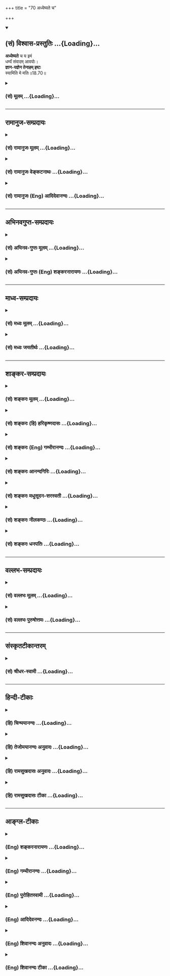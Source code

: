 +++
title = "70 अध्येष्यते च"

+++
<div class="js_include" newlevelforh1="2" title="(सं) विश्वास-प्रस्तुतिः" unfilled url="/mahAbhAratam/vyAsaH/shlokashaH/06-bhIShma-parva/03-bhagavad-gItA-parva/saMskRtam/vishvAsa-prastutiH/18_moxa-saMnyAsa-yogaH/70_adhyeShyate_cha.md">
<details open><summary><h2>(सं) विश्वास-प्रस्तुतिः ...{Loading}...</h2></summary>

**अध्येष्यते** च य इमं  
धर्म्यं संवादम् आवयोः।  
**ज्ञान-यज्ञेन तेनाहम् इष्टः**  
स्यामिति मे मतिः॥18.70॥
</details>
</div>
<div class="js_include collapsed" newlevelforh1="3" title="(सं) मूलम्" unfilled url="/mahAbhAratam/vyAsaH/shlokashaH/06-bhIShma-parva/03-bhagavad-gItA-parva/saMskRtam/mUlam/18_moxa-saMnyAsa-yogaH/70_adhyeShyate_cha.md">
<details><summary><h3>(सं) मूलम् ...{Loading}...</h3></summary>

अध्येष्यते च य इमं धर्म्यं संवादमावयोः।  
ज्ञानयज्ञेन तेनाहमिष्टः स्यामिति मे मतिः।।18.70।।
</details>
</div>


_________________
## रामानुज-सम्प्रदायः
<div class="js_include collapsed" newlevelforh1="3" title="(सं) रामानुजः मूलम्" unfilled url="/mahAbhAratam/vyAsaH/shlokashaH/06-bhIShma-parva/03-bhagavad-gItA-parva/saMskRtam/rAmAnujaH/mUlam/18_moxa-saMnyAsa-yogaH/70_adhyeShyate_cha.md">
<details><summary><h3>(सं) रामानुजः मूलम् ...{Loading}...</h3></summary>

।।18.70।।**य इमम् आवयोः धर्म्यं संवादम् अध्येष्यते; तेन ज्ञानयज्ञेन अहम्
इष्टः स्याम् इति मे मतिः।** अस्मिन् यो ज्ञानयज्ञः अभिधीयते; तेन अहम्
एतद् अध्ययनमात्रेण इष्टः स्याम् इत्यर्थः।

</details>
</div>
<div class="js_include collapsed" newlevelforh1="3" title="(सं) रामानुजः वेङ्कटनाथः" unfilled url="/mahAbhAratam/vyAsaH/shlokashaH/06-bhIShma-parva/03-bhagavad-gItA-parva/saMskRtam/rAmAnujaH/venkaTanAthaH/18_moxa-saMnyAsa-yogaH/70_adhyeShyate_cha.md">
<details><summary><h3>(सं) रामानुजः वेङ्कटनाथः ...{Loading}...</h3></summary>

  
  
।।18.70।। एवमुपदेष्टुः फलमुक्तम् अथ शब्दतोऽर्थतश्च गुरुसकाशादध्येतुः
फलमुच्यते -- अध्येष्यते इत्यादिना श्लोकद्वयेन। श्रृणुयात् इति
परैरधीयमानपाठश्रवणमात्रं वा। अध्येष्यते इति -- नहि सर्वज्ञस्य भगवतो
भविष्यद्भारतनिबन्धावेक्षणेन स्वसंवादाध्ययनभावित्वोक्तिः अपितु
भूतावेक्षणेन। महाभारतं हि धृतराष्ट्राद्युत्पत्तेः प्रागेव
भगवत्प्रसादलब्धदिव्यचक्षुषा भगवता व्यासेन निबद्धम्। अनुज्ञातं च
शिष्येभ्यः तैश्चनारदो श्रावयद्देवानसितो देवलः पितॄन्।
गन्धर्वयक्षरक्षांसि श्रावयामास वै शुकः \[म.भा.1।1।78\] इति
मानुषव्यतिरिक्तेषु लोकेषु प्रकाशितम्। मानुषे तु लोके जनमेजयपुरस्कारेण
प्रकाशिष्यते। तदपेक्षयोक्तम् -- अध्येष्यते इति।
उपनिषत्सारत्वादध्ययनोक्तिः। कथितं चाश्रमवर्णने कविभिःअनवरताधीतभगवद्गीतम्
इति। श्रेयान् द्रव्यमयाद्यज्ञाज्ज्ञानयज्ञः परन्तप \[4।33\] इति यः
प्रथमषट्के ज्ञानयज्ञोऽभिहितः; नासावत्र विवक्षितः अपितु
भक्तियोगप्रकरणेज्ञानयज्ञेन चाप्यन्ये यजन्तो मामुपासते \[9।15\] इति यो
भगवदनुसन्धानविशेषरूपो ज्ञानयज्ञ उक्तः; स एवात्र शास्त्रसारभूतो विवक्षित
इत्यभिप्रायेणाऽऽह -- अस्मिन् यो ज्ञानयज्ञ इति। विधिजपोपांशुमानसानां
ज्ञानयज्ञो मानसत्वाद्विशिष्टः। एतदध्ययनमात्रेणेति -- अयमभिप्रायः --
योऽश्वमेधेन यजते। य उ चैनमेवं वेद \[अ.मे.2\]यं यं क्रतुमधीते
तेनतेनास्येष्टं भवति \[आर.2\] इत्यादिषु यथा,तत्तत्क्रत्वध्ययनस्य
तत्तुल्यफलता; तथात्रापि ज्ञानयज्ञवद्भगवत्प्रीतिजनकत्वं तद्गीताध्ययनस्य
-- इति।  
  

</details>
</div>
<div class="js_include collapsed" newlevelforh1="3" title="(सं) रामानुजः (Eng) आदिदेवानन्दः" unfilled url="/mahAbhAratam/vyAsaH/shlokashaH/06-bhIShma-parva/03-bhagavad-gItA-parva/saMskRtam/rAmAnujaH/english/AdidevAnandaH/18_moxa-saMnyAsa-yogaH/70_adhyeShyate_cha.md">
<details><summary><h3>(सं) रामानुजः (Eng) आदिदेवानन्दः ...{Loading}...</h3></summary>

18.70 He who will study the dialogue between us, which is consistent with the path to realisation, by him I shall be worshipped through the sacrifice of knowledge. Such is My view. The meaning is that whateve sacrifice of knowledge is taught herein, by that I shall become
worshipped by the mere fact of its study.

</details>
</div>


_________________
## अभिनवगुप्त-सम्प्रदायः
<div class="js_include collapsed" newlevelforh1="3" title="(सं) अभिनव-गुप्तः मूलम्" unfilled url="/mahAbhAratam/vyAsaH/shlokashaH/06-bhIShma-parva/03-bhagavad-gItA-parva/saMskRtam/abhinava-guptaH/mUlam/18_moxa-saMnyAsa-yogaH/70_adhyeShyate_cha.md">
<details><summary><h3>(सं) अभिनव-गुप्तः मूलम् ...{Loading}...</h3></summary>

।।18.68 -- 18.72।। य इदमित्यादि धनञ्जयेत्यन्तम्। भक्तिमिति -- एतदेव मयि
भक्तिकरणं यत् भक्तेष्वेतन्निरूपणम् +++(;N मद्भक्तेषु )+++। अभिधास्यति +++(S;;N
मद्भक्तेष्वभि -- )+++ ; आभिमुख्येन शास्त्रोक्तप्रक्रियया; धास्यति
वितरिष्यति \[ यः \] स मन्मयतामेति इति विधिरेवैष नार्थवादः। एवमन्यत्र।

</details>
</div>
<div class="js_include collapsed" newlevelforh1="3" title="(सं) अभिनव-गुप्तः (Eng) शङ्करनारायणः" unfilled url="/mahAbhAratam/vyAsaH/shlokashaH/06-bhIShma-parva/03-bhagavad-gItA-parva/saMskRtam/abhinava-guptaH/english/shankaranArAyaNaH/18_moxa-saMnyAsa-yogaH/70_adhyeShyate_cha.md">
<details><summary><h3>(सं) अभिनव-गुप्तः (Eng) शङ्करनारायणः ...{Loading}...</h3></summary>

18.70 See Comment under 18.72

</details>
</div>


_________________
## माध्व-सम्प्रदायः
<div class="js_include collapsed" newlevelforh1="3" title="(सं) मध्वः मूलम्" unfilled url="/mahAbhAratam/vyAsaH/shlokashaH/06-bhIShma-parva/03-bhagavad-gItA-parva/saMskRtam/madhvaH/mUlam/18_moxa-saMnyAsa-yogaH/70_adhyeShyate_cha.md">
<details><summary><h3>(सं) मध्वः मूलम् ...{Loading}...</h3></summary>

।।18.70।। Sri Madhvacharya did not comment on this sloka.,

</details>
</div>
<div class="js_include collapsed" newlevelforh1="3" title="(सं) मध्वः जयतीर्थः" unfilled url="/mahAbhAratam/vyAsaH/shlokashaH/06-bhIShma-parva/03-bhagavad-gItA-parva/saMskRtam/madhvaH/jayatIrthaH/18_moxa-saMnyAsa-yogaH/70_adhyeShyate_cha.md">
<details><summary><h3>(सं) मध्वः जयतीर्थः ...{Loading}...</h3></summary>

।।18.70।। Sri Jayatirtha did not comment on this sloka.  
  

</details>
</div>


_________________
## शाङ्कर-सम्प्रदायः
<div class="js_include collapsed" newlevelforh1="3" title="(सं) शङ्करः मूलम्" unfilled url="/mahAbhAratam/vyAsaH/shlokashaH/06-bhIShma-parva/03-bhagavad-gItA-parva/saMskRtam/shankaraH/mUlam/18_moxa-saMnyAsa-yogaH/70_adhyeShyate_cha.md">
<details><summary><h3>(सं) शङ्करः मूलम् ...{Loading}...</h3></summary>

।।18.70।। --,**अध्येष्यते च** पठिष्यति **यः इमं धर्म्यं** धर्मादनपेतं
संवादरूपं ग्रन्थं **आवयोः;** तेन इदं कृतं स्यात्। **ज्ञानयज्ञेन** --
विधिजपोपांशुमानसानां यज्ञानां ज्ञानयज्ञः मानसत्वात् विशिष्टतमः इत्यतः
**तेन** ज्ञानयज्ञेन गीताशास्त्रस्य अध्ययनं स्तूयते फलविधिरेव वा;
देवतादिविषयज्ञानयज्ञफलतुल्यम् अस्य फलं भवतीति -- तेन अध्ययनेन **अहम्
इष्टः** पूजितः **स्यां** भवेयम् **इति मे** मम **मतिः** निश्चयः।। अथ
श्रोतुः इदं फलम् --,

</details>
</div>
<div class="js_include collapsed" newlevelforh1="3" title="(सं) शङ्करः (हि) हरिकृष्णदासः" unfilled url="/mahAbhAratam/vyAsaH/shlokashaH/06-bhIShma-parva/03-bhagavad-gItA-parva/saMskRtam/shankaraH/hindI/harikRShNadAsaH/18_moxa-saMnyAsa-yogaH/70_adhyeShyate_cha.md">
<details><summary><h3>(सं) शङ्करः (हि) हरिकृष्णदासः ...{Loading}...</h3></summary>

।।18.70।। जो भी कोई --, जो मनुष्य; हम दोनोंके संवादरूप इस धर्मयुक्त
गीताग्रन्थको पढ़ेगा; उसके द्वारा यह होगा कि मैं ज्ञानयज्ञसे ( पूजित
होऊँगा ); विधियज्ञ; जपयज्ञ; उपांशुयज्ञ और मानसयज्ञ -- इन चार यज्ञोंमें
ज्ञानयज्ञ मानस है इसलिये श्रेष्ठतम है। अतः उस ज्ञानयज्ञकी समानतासे
गीताशास्त्रके अध्ययनकी स्तुति करते हैं। अथवा यों समझो कि यह फलविधि है
यानी इसका फल देवतादिविषयक ज्ञानयज्ञके समान होता है। उस अध्ययनसे मैं (
ज्ञानयज्ञद्वारा ) पूजित होता हूँ; ऐसा मेरा निश्चय है।  
  
,

</details>
</div>
<div class="js_include collapsed" newlevelforh1="3" title="(सं) शङ्करः (Eng) गम्भीरानन्दः" unfilled url="/mahAbhAratam/vyAsaH/shlokashaH/06-bhIShma-parva/03-bhagavad-gItA-parva/saMskRtam/shankaraH/english/gambhIrAnandaH/18_moxa-saMnyAsa-yogaH/70_adhyeShyate_cha.md">
<details><summary><h3>(सं) शङ्करः (Eng) गम्भीरानन्दः ...{Loading}...</h3></summary>

18.70 Ca, and; even he yah, who; adhyesyate, will study; imam, this;
samvadam, conversation, the text in the form of a dialogue; between
avayoh, us two; which is dharmyam, conducive to virtue, not divorced
from virtue; tena, by him; this will be accomplished through that study;
aham, I; syam, shall be; istah, adored; jnana-yajnena, through the
Sacrifice in the form of Knowledge. Iti, this is me, My; matih,
judgement. As compared with the various sacrifices, viz rituals, loud
prayer, prayer uttered in a low voice and mental prayer, the Sacrifice
in the from of Knowledge is the best \[See 4.33.\] because it is mental.
Hence, the study of the scripture Gita is praised as that Sacrifice in
the form of Knowledge. Or, this (verse) may merely be a judgement about
the result. The idea is that the result of the study is comparable to
the result of the Sacrifice in the form of the knowledge of gods and
others. Now, this is the reward for the hearer:

</details>
</div>
<div class="js_include collapsed" newlevelforh1="3" title="(सं) शङ्करः आनन्दगिरिः" unfilled url="/mahAbhAratam/vyAsaH/shlokashaH/06-bhIShma-parva/03-bhagavad-gItA-parva/saMskRtam/shankaraH/AnandagiriH/18_moxa-saMnyAsa-yogaH/70_adhyeShyate_cha.md">
<details><summary><h3>(सं) शङ्करः आनन्दगिरिः ...{Loading}...</h3></summary>

।।18.70।। संप्रदायप्रवक्तुः सर्वाधिकं फलंस वक्ता विष्णुरित्युक्तो न स
विश्वाधिदैवतम् इति न्यायेनोक्त्वा संप्रत्यध्येतुर्विवक्षितं फलमाह --
**योऽपीति।** यथोक्तस्य शास्त्रस्य योऽप्यध्येता तेनेदं कृतं स्यादिति
संबन्धः। तदेवाह -- **अध्येष्यत इति।** तेनेदं कृतमित्यत्रेदंशब्दार्थं
विशदयति -- **ज्ञानेति।** तेनाहमिष्टः स्यामिति संबन्धः। चतुर्विधानां
यज्ञानां मध्ये ज्ञानयज्ञस्यश्रेयान्द्रव्यमयाद्यज्ञाज्ज्ञानयज्ञः इति
विशिष्टत्वाभिधानात्तेनाहमिष्टः स्यामित्यध्ययनस्य स्तुतिरभिमतेत्याह --
**विधीति।** पक्षान्तरमाह -- **फलेति।** फलविधिमेव प्रकटयति --
**देवतादीति।** यद्धि ज्ञानयज्ञस्य फलं कैवल्यं तेन तुल्यमस्याध्येतुः
संपद्यते तच्च देवताद्यात्मत्वमित्यर्थः। कथमध्ययनादेव सर्वात्मत्वं फलं
लभ्यतेतस्मात्सर्वमभवत इति श्रुतिस्तत्राह -- **तेनेति।** तेनाध्येत्रा
ज्ञानयज्ञतुल्येनाध्ययनेन भगवानिष्टस्तथाच तज्ज्ञानादुक्तं
फलमविरुद्धमित्यर्थः।

</details>
</div>
<div class="js_include collapsed" newlevelforh1="3" title="(सं) शङ्करः मधुसूदन-सरस्वती" unfilled url="/mahAbhAratam/vyAsaH/shlokashaH/06-bhIShma-parva/03-bhagavad-gItA-parva/saMskRtam/shankaraH/madhusUdana-sarasvatI/18_moxa-saMnyAsa-yogaH/70_adhyeShyate_cha.md">
<details><summary><h3>(सं) शङ्करः मधुसूदन-सरस्वती ...{Loading}...</h3></summary>

।।18.70।। अध्यापकस्य फलमुक्त्वाऽध्येतुः फलमाह -- अध्येष्यतेचेति। आवयोः
संवादमिमं ग्रन्थं धर्म्यं धर्मादनपेतं योऽध्येष्यते जपरूपेण पठिष्यति
ज्ञानयज्ञेन ज्ञानात्मकेन यज्ञेन चतुर्थाध्यायोक्तेन
द्रव्ययज्ञादिश्रेष्ठेनाहं सर्वेश्वरस्तेनाध्येत्रा इष्टः पूजितः स्यामिति
मे मतिर्मम निश्चयः। यद्यप्यसौ गीतार्थमबुध्यमान एव जपति तथापि तच्छृण्वतो
मम मामेवासौ प्रकाशयतीति बुद्धिर्भवति। अतो जपमात्रादपि ज्ञानयज्ञफलं
मोक्षं लभते। सत्त्वशुद्धिज्ञानोत्पत्तिद्वारार्थानुसन्धानपूर्वकं पठतस्तु
साक्षादेव मोक्ष इति किमु वक्तव्यमिति फलविधिरेवायं
नार्थवादः। श्रेयान्द्रव्यमयाद्यज्ञाज्ज्ञानयज्ञः परंतप इति प्रागुक्तम्।

</details>
</div>
<div class="js_include collapsed" newlevelforh1="3" title="(सं) शङ्करः नीलकण्ठः" unfilled url="/mahAbhAratam/vyAsaH/shlokashaH/06-bhIShma-parva/03-bhagavad-gItA-parva/saMskRtam/shankaraH/nIlakaNThaH/18_moxa-saMnyAsa-yogaH/70_adhyeShyate_cha.md">
<details><summary><h3>(सं) शङ्करः नीलकण्ठः ...{Loading}...</h3></summary>

।।18.70।। अध्यापकस्य फलमुक्त्वाऽध्येतुः फलमाह -- **अध्येष्यते चेति।**
ज्ञानयज्ञेन निर्विकल्पसमाधिना इष्टः पूजितः स हि धर्ममेघनामा
पुष्कलपुण्यवृष्टिकरस्तद्वदेतस्य शास्त्रस्याध्ययनमपीत्यर्थः। इति मे मम
सर्वेश्वरस्य मतिः। तेनात्र स्तुतिमात्रमेतदिति न मन्तव्यं किंतु
भूतार्थवाद एवायमिति भावः।

</details>
</div>
<div class="js_include collapsed" newlevelforh1="3" title="(सं) शङ्करः धनपतिः" unfilled url="/mahAbhAratam/vyAsaH/shlokashaH/06-bhIShma-parva/03-bhagavad-gItA-parva/saMskRtam/shankaraH/dhanapatiH/18_moxa-saMnyAsa-yogaH/70_adhyeShyate_cha.md">
<details><summary><h3>(सं) शङ्करः धनपतिः ...{Loading}...</h3></summary>

।।18.70।। पठतः दानकर्तुरध्यापकस्य फलमुक्त्वाऽध्येतुस्तदाह -- अध्येष्यते
इति। योऽध्येता धर्म्यं धर्मादनपेतमिममावयोः संवादमध्येष्यते च पठिष्यति
तेन अध्येत्रा ज्ञानज्ञेनाहमिष्टः स्यां
श्रेयान्द्रव्यमयाद्यज्ञाज्ज्ञानंयज्ञ इति सर्वयज्ञेभ्यः
श्रेष्ठमत्वेनाभिहितस्य देवतादिविषयज्ञानयज्ञस्य फलकैवल्यं तत्तुल्यं
देवताद्यात्मत्वमस्य फलं भवतीत्यर्थः। तेनाध्येत्रा
ज्ञानयज्ञफलतुल्यफलेनाध्ययनेनाहमिष्टः पूजितः स्यां भवेयमिति मे मम
मतिर्निश्चयः। फलविधिरेवायं नत्वर्थवादः।

</details>
</div>


_________________
## वल्लभ-सम्प्रदायः
<div class="js_include collapsed" newlevelforh1="3" title="(सं) वल्लभः मूलम्" unfilled url="/mahAbhAratam/vyAsaH/shlokashaH/06-bhIShma-parva/03-bhagavad-gItA-parva/saMskRtam/vallabhaH/mUlam/18_moxa-saMnyAsa-yogaH/70_adhyeShyate_cha.md">
<details><summary><h3>(सं) वल्लभः मूलम् ...{Loading}...</h3></summary>

।।18.70।। अध्येतुः फलं निर्दिशति -- अध्येष्यत इति। अर्थमजानतोऽपि पुंसो
नामवत्पाठमात्रात् फलदोऽयं संवाद इति भावः।

</details>
</div>
<div class="js_include collapsed" newlevelforh1="3" title="(सं) वल्लभः पुरुषोत्तमः" unfilled url="/mahAbhAratam/vyAsaH/shlokashaH/06-bhIShma-parva/03-bhagavad-gItA-parva/saMskRtam/vallabhaH/puruShottamaH/18_moxa-saMnyAsa-yogaH/70_adhyeShyate_cha.md">
<details><summary><h3>(सं) वल्लभः पुरुषोत्तमः ...{Loading}...</h3></summary>

  
  
।।18.70।। एवमुपदेष्टुः श्रोतुश्च फलमुक्त्वा पाठकर्तुः फलमाह -- अध्येष्यत
इति। आवयोः श्रीकृष्णार्जुनयोः धर्म्यं धर्मयुक्तं धर्मोत्पादकं वा संवादं
सोत्तरप्रत्युत्तरं गीतात्मकं सम्यक्प्रकारेण वदनात्मकं यश्च अध्येष्यते
ध्यानं कृत्वा जपरूपेण पठिष्यति; तेनाध्ययनेन सर्वयज्ञश्रेष्ठेन
ज्ञानयज्ञेन ज्ञानात्मकमद्यजनेन अहं तस्य इष्टः प्रियः स्यां;
भवेयमित्यर्थः। इति एवम्प्रकारिका मे मम मतिः बुद्धिरित्यर्थः।
स्वमतित्वकथनेनैतत्पाठस्याऽऽवश्यकत्वं करणे च स्वप्रसादावश्यकत्वं
ज्ञापितमिति भावः।  
  

</details>
</div>


_________________
## संस्कृतटीकान्तरम्
<div class="js_include collapsed" newlevelforh1="3" title="(सं) श्रीधर-स्वामी" unfilled url="/mahAbhAratam/vyAsaH/shlokashaH/06-bhIShma-parva/03-bhagavad-gItA-parva/saMskRtam/shrIdhara-svAmI/18_moxa-saMnyAsa-yogaH/70_adhyeShyate_cha.md">
<details><summary><h3>(सं) श्रीधर-स्वामी ...{Loading}...</h3></summary>

।।18.70।। पठतः फलमाह **-- अध्येष्यत इति।** आवयोः कृष्णार्जुनयोः इमं
धर्म्यं धर्मादनपेतं संवादं योऽध्येष्यते जपरूपेण पठिष्यति तेन पुंसा
सर्वयज्ञेभ्यः श्रेष्ठेन ज्ञानयज्ञेनाहमिष्टः स्यां भवेयमिति मे मतिः।
यद्यप्यसौ गीतार्थमबुध्यमान एव केवलं,जपति तथापि मम तच्छ्रण्वतो मामेवासौ
प्रकाशयतीति बुद्धिर्भवति। यथा लोके यदृच्छयापि कश्चित्कदाचित्कस्यचिन्नाम
गृह्णाति तदासौ मामेवायमाह्वयतीति मत्वा तत्पार्श्वमागच्छति; तथाहमपि तस्य
सन्निहितो भवेयम्। अतएव अजामिलक्षत्रबन्धुप्रमुखानां
कथंचिन्नामोच्चारणमात्रेण प्रसन्नोऽस्मि; तथैवास्यापि प्रसन्नो
भवेयमित्यर्थः।

</details>
</div>


_________________
## हिन्दी-टीकाः
<div class="js_include collapsed" newlevelforh1="3" title="(हि) चिन्मयानन्दः" unfilled url="/mahAbhAratam/vyAsaH/shlokashaH/06-bhIShma-parva/03-bhagavad-gItA-parva/hindI/chinmayAnandaH/18_moxa-saMnyAsa-yogaH/70_adhyeShyate_cha.md">
<details><summary><h3>(हि) चिन्मयानन्दः ...{Loading}...</h3></summary>

।।18.70।। गीता के समस्त उपदेष्टाओं को गौरवान्वित करने के पश्चात्; अब
भगवान् श्रीकृष्ण उन विद्यार्थियों की भी प्रशंसा करते हैं; जो इस पवित्र
भगवद्गीता का पठन करते हैं। अनन्तस्वरूप भगवान् श्रीकृष्ण और परिच्छिन्न
जीवरूप अर्जुन के इस संवादरूप जीवन के तत्त्वज्ञान का अपना एक प्रबल आकर्षण
है। जो लोग केवल इसका सतही पठन करते हैं; वे भी शनैशनै इसकी पावन गहराइयों
में खिंचे चले जाते हैं। ऐसा पाठक अनजाने में ही आत्मदेव की तीर्थयात्रा पर
चल पड़ता है; और फिर स्वाभाविक ही है कि ज्ञानयज्ञ के द्वारा वह आत्मविकास
प्राप्त करता हैकर्मकाण्ड की यज्ञविधि में; एक यज्ञकुण्ड में अग्नि
प्रज्वलित करके उसमें अग्नि देवता का आह्वान किया जाता है। तत्पश्चात्
यजमान उसमें द्रव्यरूप आहुतियाँ अर्पण करता है। इसी साम्य से; गीता में इस
मौलिक शब्द ज्ञानयज्ञ का प्रयोग किया गया है। अध्यात्मशास्त्रों के अध्ययन
तथा उनके तात्पर्यार्थ पर चिन्तन मनन करने से साधकों के मन में ज्ञानाग्नि
प्रज्वलित होती है। इस ज्ञानाग्नि में एक विवेकी साधक अपने अज्ञान; मिथ्या
धारणाएं एवं दुष्प्रवृत्तियों की आहुतियाँ प्रदान करता है। रूपक की भाषा
में प्रयुक्त इस शब्द ज्ञानयज्ञ का यही आशय है। इसलिए; जो साधकगण श्रवण;
मनन और निदिध्यासन के द्वारा प्रज्वलित ज्ञानाग्नि में अपने अहंकार;
स्वार्थ एवं अन्य वासनाओं की आहुतियां देकर शुद्ध हो जाते हैं; वे पुरुष
निश्चय ही; ईश्वर के महान पूजक और भक्त है। वे सर्वथा अभिनन्दन के पात्र
हैं। अब; इस ज्ञान के श्रोता की भी प्रशंसा करते हुए उसे प्राप्त होने वाले
फल को बताते हैं

</details>
</div>
<div class="js_include collapsed" newlevelforh1="3" title="(हि) तेजोमयानन्दः अनुवादः" unfilled url="/mahAbhAratam/vyAsaH/shlokashaH/06-bhIShma-parva/03-bhagavad-gItA-parva/hindI/tejomayAnandaH/anuvAdaH/18_moxa-saMnyAsa-yogaH/70_adhyeShyate_cha.md">
<details><summary><h3>(हि) तेजोमयानन्दः अनुवादः ...{Loading}...</h3></summary>

।।18.70।। जो पुरुष, हम दोनों के इस धर्ममय संवाद का पठन करेगा, उसके
द्वारा मैं ज्ञानयज्ञ से पूजित होऊँगा - ऐसा मेरा मत है।।

</details>
</div>
<div class="js_include collapsed" newlevelforh1="3" title="(हि) रामसुखदासः अनुवादः" unfilled url="/mahAbhAratam/vyAsaH/shlokashaH/06-bhIShma-parva/03-bhagavad-gItA-parva/hindI/rAmasukhadAsaH/anuvAdaH/18_moxa-saMnyAsa-yogaH/70_adhyeShyate_cha.md">
<details><summary><h3>(हि) रामसुखदासः अनुवादः ...{Loading}...</h3></summary>

।।18.70।। जो मनुष्य हम दोनोंके इस धर्ममय संवादका अध्ययन करेगा, उसके
द्वारा भी मैं ज्ञानयज्ञसे पूजित होऊँगा -- ऐसा मेरा मत है।

</details>
</div>
<div class="js_include collapsed" newlevelforh1="3" title="(हि) रामसुखदासः टीका" unfilled url="/mahAbhAratam/vyAsaH/shlokashaH/06-bhIShma-parva/03-bhagavad-gItA-parva/hindI/rAmasukhadAsaH/TIkA/18_moxa-saMnyAsa-yogaH/70_adhyeShyate_cha.md">
<details><summary><h3>(हि) रामसुखदासः टीका ...{Loading}...</h3></summary>

।।18.70।।***व्याख्या --***  **अध्येष्यते च य इमं धर्म्यं संवादमावयोः**
-- तुम्हारा और हमारा यह संवाद शास्त्रों; सिद्धान्तोंके साररूप धर्मसे
युक्त है। यह बहुत विचित्र बात है कि परस्पर साथ रहते हुए तुम्हारेहमारे
बहुत वर्ष बीत गये परन्तु हम दोनोंका ऐसा संवाद कभी नहीं हुआ ऐसा धर्ममय
संवाद तो कोई विलक्षण; अलौकिक अवसर आनेपर ही होता है। जबतक मनुष्यकी संसारसे
उकताहट न हो; वैराग्य या उपरति न हो और हृदयमें जोरदार हलचल न मची हो; तबतक
उसकी असली जिज्ञासा जाग्रत् नहीं होती। किसी कारणवश जब यह मनुष्य अपने
कर्तव्यका निर्णय करनेके लिये व्याकुल हो जाता है; जब अपने कल्याणके लिये
कोई रास्ता नहीं दीखता; बिना समाधानके और कोई सांसारिक वस्तु; व्यक्ति;
घटना; परिस्थिति आदि किञ्चिन्मात्र भी अच्छी नहीं लगती; एकमात्र हृदयका
सन्देह दूर करनेकी धुन (चटपटी) लग जाती है; एक ही जोरदार जिज्ञासा होती है
और दूसरी तरफसे मन सर्वथा हट जाता है; तब यह मनुष्य जहाँसे प्रकाश और
समाधान मिलनेकी सम्भावना होती है; वहाँ अपना हृदय खोलकर बात पूछता है;
प्रार्थना करता है; शरण हो जाता है; शिष्य हो जाता है। पूछनेवालेके मनमें
जैसीजैसी उत्कण्ठा बढ़ती है; कहनेवालेके मनमें वैसीवैसी बड़ी विचित्रता और
विलक्षणतासे समाधान करनेवाली बातें पैदा होती हैं। जैसे दूध पीनेके समय
बछड़ा जब गायके थनोंपर मुहँसे,बारबार धक्का मारता है और थनोंसे दूध खींचता
है; तब गायके शरीरमें रहनेवाला दूध थनोंमें एकदम उतर आता है। ऐसे ही मनमें
जोरदार दूध थनोंमें एकदम उतर आता है। ऐसे ही मनमें जोरदार जिज्ञासा होनेसे
जब जिज्ञासु बारबार प्रश्न करता है; तब कहनेवालेके मनमें नयेनये उत्तर पैदा
होते हैं। सुननेवालेको ज्योंज्यों नयी बातें मिलती हैं; त्योंत्यों उसमें
सुननेकी नयीनयी उत्कण्ठा पैदा होती रहती है। ऐसा होनेपर ही वक्ता और श्रोता
-- इन दोनोंका संवाद बढ़िया होता है।  
  
अर्जुनने ऐसी उत्कण्ठासे पहले कभी बात नहीं पूछी और भगवान्के मनमें भी ऐसी
बातें कहनेकी कभी नहीं आयी। परन्तु जब अर्जुनने जिज्ञासापूर्वक
**स्थितप्रज्ञस्य का भाषा ৷৷.** (2। 54) -- यहाँसे पूछना प्रारम्भ किया;
वहींसे उन दोनोंका प्रश्नोत्तररूपसे संवाद प्रारम्भ हुआ है। इसमें वेदों
तथा उपनिषदोंका सार और भगवान्के हृदयका असली भाव है; जिसको धारण करनेसे
मनुष्य भयंकरसेभयंकर परिस्थितिमें भी अपने मनुष्यजन्मके ध्येयको
सुगमतापूर्वक सिद्ध कर सकता है। प्रतिकूलसेप्रतिकूल परिस्थिति आनेपर भी
घबराये नहीं; प्रत्युत प्रतिकूल परिस्थितिका आदर करते हुए उसका सदुपयोग करे
अर्थात् अनुकूलताकी इच्छाका त्याग करे क्योंकि प्रतिकूलता पहले किये
पापोंका नाश करने और आगे अनुकूलताकी इच्छाका त्याग करनेके लिये ही आती है।
अनुकूलताकी इच्छा जितनी ज्यादा होगी; उतनी ही प्रतिकूल अवस्था भयंकर होगी।
अनुकूलताकी इच्छाका ज्योंज्यों त्याग होता जायगा; त्योंत्यों अनुकूलताका
राग और प्रतिकूलताका भय मिटता जायगा। राग और भय -- दोनोंके मिटनेसे समता आ
जायगी। समता परमात्माका साक्षात् स्वरूप है। गीतामें समताकी बात विशेषतासे
बतायी गयी और गीताने इसीको योग कहा है। इस प्रकार कर्मयोग; ज्ञानयोग;
भक्तियोग; ध्यानयोग; प्राणायाम आदिकी विलक्षणविलक्षण बातोंका इसमें वर्णन
हुआ है।  
  
**अध्येष्यते** का तात्पर्य है कि इस संवादको कोई ज्योंज्यों पढ़ेगा; पाठ
करेगा; याद करेगा; उसके भावोंको समझनेका प्रयास करेगा; त्योंहीत्यों उसके
हृदयमें उत्कण्ठा बढ़ेगी। वह ज्योंज्यों समझेगा; त्योंत्यों उसकी शङ्काका
समाधान होगा। ज्योंज्यों समाधान होगा; त्योंत्यों इसमें अधिक रुचि पैदा
होगी। ज्योंज्यो रुचि अधिक पैदा होगी; त्योंत्यों गहरे भाव उसकी समझमें
आयेंगे और फिर वे भाव उसके आचरणोंमें; क्रियाओंमें; बर्तावमें आने लगेंगे।
आदरपूर्वक आचरण करनेसे वह गीताकी मूर्ति बन जायगा; उसका जीवन गीतारूपी
साँचेमें ढल जायगा अर्थात् वह चलतीफिरती भगवद्गीता हो जायगी। उसको देखकर
लोगोंको गीताकी याद आने लगेगी जैसे निषादराज गुहको देखकर माताओंको और दूसरे
लोगोंको लखनलालकी याद आती है **(टिप्पणी प₀ 991)**।**ज्ञानयज्ञेन
तेनाहमिष्टः स्याम --** यज्ञ दो प्रकारके होते हैं -- द्रव्ययज्ञ और
ज्ञानयज्ञ। जो यज्ञ पदार्थों और क्रियाओंकी प्रधानतासे किया जाता है;
वहद्रव्ययज्ञ कहलाता है और उत्कण्ठासे केवल अपनी आवश्यक वास्तविकताको
जाननेके लिये जो प्रश्न किये जाते हैं; विज्ञ पुरुषोंद्वारा उनका समाधान
किया जाता है; उनका गहरा विचार किया जाता है; विचारके अनुसार अपनी वास्तविक
स्थितिका अनुभव किया जाता है तथा वास्तविक तत्त्वको जानकर ज्ञातज्ञातव्य हो
जाता है; वहज्ञानयज्ञ कहलाता है। परन्तु यहाँ भगवान् अर्जुनसे कहते हैं कि
तुम्हारेहमारे संवादका कोई पाठ करेगा तो मैं उसके द्वारा भी ज्ञानयज्ञसे
पूजित हो जाऊँगा। इसमें कारण यह है कि जैसे प्रेमी भक्तको कोई भगवान्की बात
सुनाये; उसकी याद दिलाये तो वह बड़ा प्रसन्न होता है; ऐसे ही कोई गीताका
पाठ करे; अभ्यास करे तो भगवान्को अपने अनन्य भक्तकी; उसकी उत्कण्ठापूर्वक
जिज्ञासाकी और उसे दिये हुए उपदेशकी याद आ जाती है और वे बड़े प्रसन्न होते
हैं एवं उस पाठ; अभ्यास आदिको ज्ञानयज्ञ मानकर उससे पूजित होते हैं। कारण
कि पाठ; अभ्यास आदि करनेवालेके हृदयमें उसके भावोंके अनुसार भगवान्का
नित्यज्ञान विशेषतासे स्फुरित होने लगता है।  
  
**इति मे मतिः --** ऐसा कहनेका तात्पर्य है कि जब कोई गीताका पाठ करता है
तो मैं उसको सुनता हूँ क्योंकि मैं सब जगह रहता हूँ -- **मया ततमिदं
सर्वम्** (गीता 9। 4) और सब जगह ही मेरे कान हैं --
**सर्वतःश्रुतिमल्लोके** (गीता 13। 13)। अतः उस पाठको सुनते ही मेरे
हृदयमें विशेषतासे ज्ञान; प्रेम; दया,आदिका समुद्र लहराने लगता है और
गीतोपदेशकी यादमें मेरी बुद्धि सराबोर हो जाती है। वह पूजन करता है -- ऐसी
बात नहीं है; वह तो पाठ करता है परन्तु मैं उससे पूजित हो जाता हूँ अर्थात्
उसको ज्ञानयज्ञका फल मिल जाता है। दूसरा भाव यह है कि पाठ करनेवाला यदि उतने
गहरे भावोंमें नहीं उतरता; केवल पाठमात्र या यादमात्र करता है तो भी उससे
मेरे हृदयमें तेरे और मेरे सारे संवादकी (उत्कण्ठापूर्वक किये गये तेरे
प्रश्नोंकी और मेरे दिये हुये गहरे वास्तविक उत्तरोंकी) एक गहरी मीठीमीठी
स्मृति बारबार आने लगती है। इस प्रकार गीताका अध्ययन करनेवाला मेरी बड़ी
भारी सेवा करता है; ऐसा मैं मान लेता हूँ। विदेशमें किसी जगह एक जलसा हो रहा
था। उसमें बहुतसे लोग इकट्ठे हुए थे। एक पादरी उस जलसेमें एक लड़केको ले
आया। वह लड़का पहले नाटकमें काम किया करता था। पादरीने उस लड़केको
दसपन्द्रह मिनटका एक बहुत बढ़िया व्याख्यान सिखाया। साथ ही ढंगसे उठना;
बैठना; खड़े होना; इधरउधर ऐसाऐसा देखना आदि व्याख्यानकी कला भी सिखायी।
व्याख्यानमें बड़े ऊँचे दर्जेकी अंग्रेजीका प्रयोग किया गया था।
व्याख्यानका विषय भी बहुत गहरा था। पादरीने व्याख्यान देनेके लिये उस
बालकको मेजपर खड़ा कर दिया। बच्चा खड़ा हो गया और बड़े मिजाजसे दायेंबायें
देखने लगा और बोलनेकी जैसीजैसी रिवाज है; वैसेवैसे सम्बोधन देकर बोलने लगा।
वह नाटकमें रहा हुआ था; उसको बोलना आता ही था अतः वह गंभीरतासे; मानो
अर्थोंको समझते हुएकी मुद्रामें ऐसा विलक्षण बोला कि जितने सदस्य बैठे थे;
वे सब अपनीअपनी कुर्सियोंपर उछलने लगे। सदस्य इतने प्रसन्न हुए कि
व्याख्यान पूरा होते ही वे रुपयोंकी बौछार करने लगे। अब वह बालक सभाके
ऊपरहीऊपर घुमाया जाने लगा। उसको सब लोग अपनेअपने कन्धोंपर लेने लगे। परन्तु
उस बालकको यह पता ही नहीं था कि मैंने क्या कहा है वह तो बेचारा ज्यादा
पढ़ालिखा न होनेसे अंग्रेजीके भावोंको भी पूरा नहीं समझता था; पर सभावाले
सभी लोग समझते थे। इसी प्रकार कोई गीताका अध्ययन करता है; पाठ करता है तो
वह भले ही उसके अर्थको; भावोंको न समझे; पर भगवान् तो उसके अर्थको; भावोंको
समझते हैं। इसलिये भगवान् कहते हैं कि मैं उसके अध्ययनरूप; पाठरूप
ज्ञानयज्ञसे पूजित हो जाता हूँ। सभामें जैसे बालकके व्याख्यानसे सभापति तो
खुश हुआ ही; पर उसके साथसाथ सभासद् भी बड़े खुश हुए और उत्साहपूर्वक
बच्चेका आदर करने लगे; ऐसे ही गीता पाठ करनेवालेसे भगवान् ज्ञानयज्ञसे
पूजित होते हैं तथा स्वयं वहाँ निवास करते हैं; साथहीसाथ प्रयोग आदि तीर्थ;
देवता; ऋषि; योगी; दिव्य नाग; गोपाल; गोपिकाएँ; नारद; उद्धव आदि भी वहाँ
निवास करते हैं **(टिप्पणी प₀ 992.1)**।  
  
***सम्बन्ध --*** जो गीताका प्रचार और अध्ययन भी न कर सके; इसके लिये
आगेके श्लोकमें उपाय बताते हैं।  
  

</details>
</div>


_________________
## आङ्ग्ल-टीकाः
<div class="js_include collapsed" newlevelforh1="3" title="(Eng) शङ्करनारायणः" unfilled url="/mahAbhAratam/vyAsaH/shlokashaH/06-bhIShma-parva/03-bhagavad-gItA-parva/english/shankaranArAyaNaH/18_moxa-saMnyAsa-yogaH/70_adhyeShyate_cha.md">
<details><summary><h3>(Eng) शङ्करनारायणः ...{Loading}...</h3></summary>

18.70. Whosoever would learn this sacred dialogue of both of us, by him I am worshipped (delighted) through the knowledge-sacrifice : This is My opinion

</details>
</div>
<div class="js_include collapsed" newlevelforh1="3" title="(Eng) गम्भीरानन्दः" unfilled url="/mahAbhAratam/vyAsaH/shlokashaH/06-bhIShma-parva/03-bhagavad-gItA-parva/english/gambhIrAnandaH/18_moxa-saMnyAsa-yogaH/70_adhyeShyate_cha.md">
<details><summary><h3>(Eng) गम्भीरानन्दः ...{Loading}...</h3></summary>

18.70 And he who will study this sacred conversation between us two,
which is conducive to virtue, by him I shall be adored through the Sacrifice in the form of Knowledge. This is My judgement.

</details>
</div>
<div class="js_include collapsed" newlevelforh1="3" title="(Eng) पुरोहितस्वामी" unfilled url="/mahAbhAratam/vyAsaH/shlokashaH/06-bhIShma-parva/03-bhagavad-gItA-parva/english/purohitasvAmI/18_moxa-saMnyAsa-yogaH/70_adhyeShyate_cha.md">
<details><summary><h3>(Eng) पुरोहितस्वामी ...{Loading}...</h3></summary>

18.70 He who will study this spiritual discourse of ours, I assure thee,
he shall thereby worship Me at the altar of Wisdom.

</details>
</div>
<div class="js_include collapsed" newlevelforh1="3" title="(Eng) आदिदेवनन्दः" unfilled url="/mahAbhAratam/vyAsaH/shlokashaH/06-bhIShma-parva/03-bhagavad-gItA-parva/english/AdidevanandaH/18_moxa-saMnyAsa-yogaH/70_adhyeShyate_cha.md">
<details><summary><h3>(Eng) आदिदेवनन्दः ...{Loading}...</h3></summary>

18.70 And he who will study his dialogue of ours which is consistent with Dharma, by him I shall be worshipped through the sacrifice of knowledge; such is My view.

</details>
</div>
<div class="js_include collapsed" newlevelforh1="3" title="(Eng) शिवानन्दः अनुवादः" unfilled url="/mahAbhAratam/vyAsaH/shlokashaH/06-bhIShma-parva/03-bhagavad-gItA-parva/english/shivAnandaH/anuvAdaH/18_moxa-saMnyAsa-yogaH/70_adhyeShyate_cha.md">
<details><summary><h3>(Eng) शिवानन्दः अनुवादः ...{Loading}...</h3></summary>

18.70 And he who will study this sacred dialogue of ours, by him I shall have been worshipped by the sacrifice of wisdom, such is My conviction.

</details>
</div>
<div class="js_include collapsed" newlevelforh1="3" title="(Eng) शिवानन्दः टीका" unfilled url="/mahAbhAratam/vyAsaH/shlokashaH/06-bhIShma-parva/03-bhagavad-gItA-parva/english/shivAnandaH/TIkA/18_moxa-saMnyAsa-yogaH/70_adhyeShyate_cha.md">
<details><summary><h3>(Eng) शिवानन्दः टीका ...{Loading}...</h3></summary>

18.70 अध्येष्यते shall study; च and; यः who; इमम् this; धर्म्यम् sacred;
संवादम् dialogue; आवयोः of ours; ज्ञानयज्ञेन by the sacrifice of wisdom;
तेन by him; अहम् I; इष्टः worshipped; स्याम् (I) shall have been; इति
thus; मे My; मतिः conviction. Commentary There are four kinds of sacrifice -- Vidhi; Japa; Upamsu and Manasa. Vidhi is ritual. Japa is recitation of a Mantra. Upamsu is Japa done in a whisper. Of the four kinds; JnanaYajna or the wisdomsacrifice comes under Manasa and is;
therefore; the highest. The Gita is eulogised as a JnanaYajna. He who studies this scripture with faith and devotion will attain the fruit that is eal to that of performing JnanaYajna or meditation on a deity and the like.

</details>
</div>

